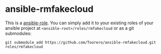 # ansible-rmfakecloud

This is a [ansible-role](https://docs.ansible.com/ansible/latest/user_guide/playbooks_reuse_roles.html#using-roles).
You can simply add it to your existing roles of your ansible project at `<ansible-root>/roles/rmfakecloud` or as a git submodules:

```
git submodule add https://github.com/Toorero/ansible-rmfakecloud.git roles/rmfakecloud
```
